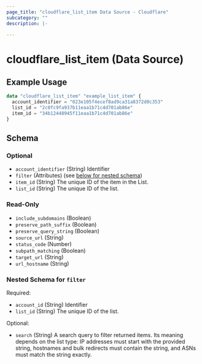 ```yaml
---
page_title: "cloudflare_list_item Data Source - Cloudflare"
subcategory: ""
description: |-
  
---
```


# cloudflare_list_item (Data Source)



## Example Usage

```terraform
data "cloudflare_list_item" "example_list_item" {
  account_identifier = "023e105f4ecef8ad9ca31a8372d0c353"
  list_id = "2c0fc9fa937b11eaa1b71c4d701ab86e"
  item_id = "34b12448945f11eaa1b71c4d701ab86e"
}
```

<!-- schema generated by tfplugindocs -->
## Schema

### Optional

- `account_identifier` (String) Identifier
- `filter` (Attributes) (see [below for nested schema](#nestedatt--filter))
- `item_id` (String) The unique ID of the item in the List.
- `list_id` (String) The unique ID of the list.

### Read-Only

- `include_subdomains` (Boolean)
- `preserve_path_suffix` (Boolean)
- `preserve_query_string` (Boolean)
- `source_url` (String)
- `status_code` (Number)
- `subpath_matching` (Boolean)
- `target_url` (String)
- `url_hostname` (String)

<a id="nestedatt--filter"></a>
### Nested Schema for `filter`

Required:

- `account_id` (String) Identifier
- `list_id` (String) The unique ID of the list.

Optional:

- `search` (String) A search query to filter returned items. Its meaning depends on the list type: IP addresses must start with the provided string, hostnames and bulk redirects must contain the string, and ASNs must match the string exactly.


